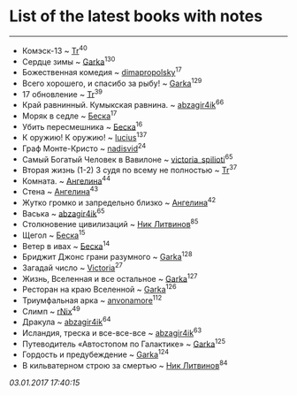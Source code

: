 # List of the latest books with notes
---

* Комэск-13 ~ [Tr](users/122/12282474-vkontakte)<sup>40</sup>
* Сердце зимы ~ [Garka](users/115/115753719718250012620-google)<sup>130</sup>
* Божественная комедия ~ [dimapropolsky](users/211/21138193-vkontakte)<sup>17</sup>
* Всего хорошего, и спасибо за рыбу! ~ [Garka](users/115/115753719718250012620-google)<sup>129</sup>
* 17 обновление ~ [Tr](users/122/12282474-vkontakte)<sup>39</sup>
* Край равнинный. Кумыкская равнина. ~ [abzagir4ik](users/362/3621623-vkontakte)<sup>66</sup>
* Моряк в седле ~ [Беска](users/157/1577468-vkontakte)<sup>17</sup>
* Убить пересмешника ~ [Беска](users/157/1577468-vkontakte)<sup>16</sup>
* К оружию! К оружию! ~ [lucius](users/838/83820536-yandex)<sup>137</sup>
* Граф Монте-Кристо ~ [nadisvid](users/113/1138852626183846-facebook)<sup>24</sup>
* Самый Богатый Человек в Вавилоне ~ [victoria_spilioti](users/219/219259003-vkontakte)<sup>65</sup>
* Вторая жизнь (1-2) 3 судя по всему не полностью ~ [Tr](users/122/12282474-vkontakte)<sup>37</sup>
* Комната. ~ [Ангелина](users/837/83788782-vkontakte)<sup>44</sup>
* Стена ~ [Ангелина](users/837/83788782-vkontakte)<sup>43</sup>
* Жутко громко и запредельно близко ~ [Ангелина](users/837/83788782-vkontakte)<sup>42</sup>
* Васька ~ [abzagir4ik](users/362/3621623-vkontakte)<sup>65</sup>
* Столкновение цивилизаций ~ [Ник Литвинов](users/241/241974816-vkontakte)<sup>85</sup>
* Щегол ~ [Беска](users/157/1577468-vkontakte)<sup>15</sup>
* Ветер в ивах ~ [Беска](users/157/1577468-vkontakte)<sup>14</sup>
* Бриджит Джонс  грани разумного ~ [Garka](users/115/115753719718250012620-google)<sup>128</sup>
* Загадай число ~ [Victoria](users/113/113794223924688167852-google)<sup>27</sup>
* Жизнь, Вселенная и все остальное ~ [Garka](users/115/115753719718250012620-google)<sup>127</sup>
* Ресторан на краю Вселенной ~ [Garka](users/115/115753719718250012620-google)<sup>126</sup>
* Триумфальная арка ~ [anvonamore](users/595/5957175-vkontakte)<sup>112</sup>
* Слимп ~ [rNix](users/115/115622071-twitter)<sup>49</sup>
* Дракула ~ [abzagir4ik](users/362/3621623-vkontakte)<sup>64</sup>
* Исландия, треска и все-все-все ~ [abzagir4ik](users/362/3621623-vkontakte)<sup>63</sup>
* Путеводитель «Автостопом по Галактике» ~ [Garka](users/115/115753719718250012620-google)<sup>125</sup>
* Гордость и предубеждение ~ [Garka](users/115/115753719718250012620-google)<sup>124</sup>
* В кильватерном строю за смертью ~ [Ник Литвинов](users/241/241974816-vkontakte)<sup>84</sup>


_03.01.2017 17:40:15_
